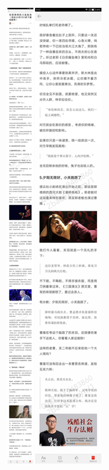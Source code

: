 ![](../../images/2016年12月/GX1218-给郭德纲的斗徒指南（创业公司CEO虐下属也能用.jpg)
![](../../images/2016年12月/GX1218-给郭德纲的斗徒指南（创业公司CEO虐下属也能用2.jpg)
